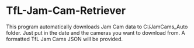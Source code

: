 # TfL-Jam-Cam-Retriever
This program automatically downloads Jam Cam data to C:/JamCams_Auto folder. Just put in the date and the cameras you want to download from. A formatted TfL Jam Cams JSON will be provided.

